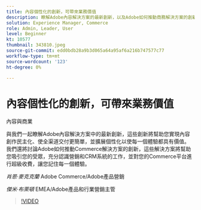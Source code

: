 ```yaml
---
title: 內容個性化的創新，可帶來業務價值
description: 瞭解Adobe內容解決方案的最新創新，以及Adobe如何推動商務解決方案的創新
solution: Experience Manager, Commerce
role: Admin, Leader, User
level: Beginner
kt: 10577
thumbnail: 343810.jpeg
source-git-commit: edd0bdb28a9b3d065a64a95af6a216b747577c77
workflow-type: tm+mt
source-wordcount: '123'
ht-degree: 0%

---
```


# 內容個性化的創新，可帶來業務價值

內容與商業

與我們一起瞭解Adobe內容解決方案中的最新創新，這些創新將幫助您實現內容創作民主化、使全渠道交付更簡單，並擴展個性化以使每一個體驗都具有價值。  我們還將討論Adobe如何推動Commerce解決方案的創新，這些解決方案將幫助您吸引您的受眾，充分認識營銷和CRM系統的工作，並對您的Commerce平台進行超級收費，讓您記住每一個體驗。

*肖恩·麥克克蘭* Adobe Commerce/Adobe產品營銷

*傑米·布萊頓* EMEA/Adobe產品和行業營銷主管

>[!VIDEO](https://video.tv.adobe.com/v/343810/?quality=12&learn=on)
